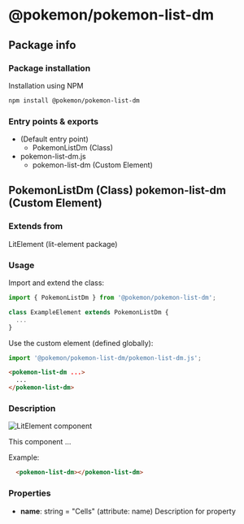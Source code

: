# @pokemon/pokemon-list-dm

## Package info

### Package installation

Installation using NPM

```bash
npm install @pokemon/pokemon-list-dm
```

### Entry points & exports

- (Default entry point)
  - PokemonListDm (Class)
- pokemon-list-dm.js
  - pokemon-list-dm (Custom Element)


## PokemonListDm (Class) pokemon-list-dm (Custom Element) 

### Extends from

LitElement (lit-element package)

### Usage

Import and extend the class:

```js
import { PokemonListDm } from '@pokemon/pokemon-list-dm';

class ExampleElement extends PokemonListDm {
  ...
}
```

Use the custom element (defined globally):

```js
import '@pokemon/pokemon-list-dm/pokemon-list-dm.js';
```

```html
<pokemon-list-dm ...>
  ...
</pokemon-list-dm>
```

### Description

![LitElement component](https://img.shields.io/badge/litElement-component-blue.svg)

This component ...

Example:

```html
  <pokemon-list-dm></pokemon-list-dm>
```

### Properties

- **name**: string = "Cells" (attribute: name)
    Description for property
